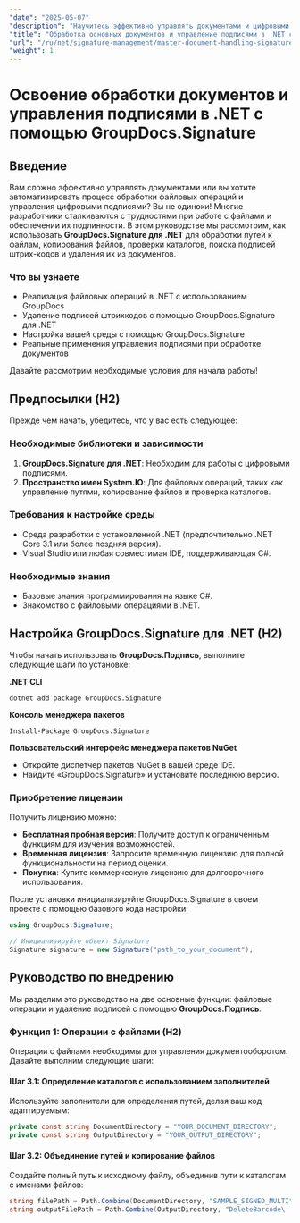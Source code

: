 ```yaml
---
"date": "2025-05-07"
"description": "Научитесь эффективно управлять документами и цифровыми подписями в .NET с помощью GroupDocs.Signature. Автоматизируйте операции с файлами, поиск и удаление подписей со штрихкодами."
"title": "Обработка основных документов и управление подписями в .NET с помощью GroupDocs.Signature"
"url": "/ru/net/signature-management/master-document-handling-signature-management-dotnet/"
"weight": 1
---
```


# Освоение обработки документов и управления подписями в .NET с помощью GroupDocs.Signature

## Введение

Вам сложно эффективно управлять документами или вы хотите автоматизировать процесс обработки файловых операций и управления цифровыми подписями? Вы не одиноки! Многие разработчики сталкиваются с трудностями при работе с файлами и обеспечении их подлинности. В этом руководстве мы рассмотрим, как использовать **GroupDocs.Signature для .NET** для обработки путей к файлам, копирования файлов, проверки каталогов, поиска подписей штрих-кодов и удаления их из документов.

### Что вы узнаете

- Реализация файловых операций в .NET с использованием GroupDocs
- Удаление подписей штрихкодов с помощью GroupDocs.Signature для .NET
- Настройка вашей среды с помощью GroupDocs.Signature
- Реальные применения управления подписями при обработке документов

Давайте рассмотрим необходимые условия для начала работы!

## Предпосылки (H2)

Прежде чем начать, убедитесь, что у вас есть следующее:

### Необходимые библиотеки и зависимости

1. **GroupDocs.Signature для .NET**: Необходим для работы с цифровыми подписями.
2. **Пространство имен System.IO**: Для файловых операций, таких как управление путями, копирование файлов и проверка каталогов.

### Требования к настройке среды

- Среда разработки с установленной .NET (предпочтительно .NET Core 3.1 или более поздняя версия).
- Visual Studio или любая совместимая IDE, поддерживающая C#.

### Необходимые знания

- Базовые знания программирования на языке C#.
- Знакомство с файловыми операциями в .NET.

## Настройка GroupDocs.Signature для .NET (H2)

Чтобы начать использовать **GroupDocs.Подпись**, выполните следующие шаги по установке:

**.NET CLI**
```
dotnet add package GroupDocs.Signature
```

**Консоль менеджера пакетов**
```
Install-Package GroupDocs.Signature
```

**Пользовательский интерфейс менеджера пакетов NuGet**

- Откройте диспетчер пакетов NuGet в вашей среде IDE.
- Найдите «GroupDocs.Signature» и установите последнюю версию.

### Приобретение лицензии

Получить лицензию можно:

- **Бесплатная пробная версия**: Получите доступ к ограниченным функциям для изучения возможностей.
- **Временная лицензия**: Запросите временную лицензию для полной функциональности на период оценки.
- **Покупка**: Купите коммерческую лицензию для долгосрочного использования.

После установки инициализируйте GroupDocs.Signature в своем проекте с помощью базового кода настройки:

```csharp
using GroupDocs.Signature;

// Инициализируйте объект Signature
Signature signature = new Signature("path_to_your_document");
```

## Руководство по внедрению

Мы разделим это руководство на две основные функции: файловые операции и удаление подписей с помощью **GroupDocs.Подпись**.

### Функция 1: Операции с файлами (H2)

Операции с файлами необходимы для управления документооборотом. Давайте выполним следующие шаги:

#### Шаг 3.1: Определение каталогов с использованием заполнителей

Используйте заполнители для определения путей, делая ваш код адаптируемым:

```csharp
private const string DocumentDirectory = "YOUR_DOCUMENT_DIRECTORY";
private const string OutputDirectory = "YOUR_OUTPUT_DIRECTORY";
```

#### Шаг 3.2: Объединение путей и копирование файлов

Создайте полный путь к исходному файлу, объединив пути к каталогам с именами файлов:

```csharp
string filePath = Path.Combine(DocumentDirectory, "SAMPLE_SIGNED_MULTI");
string outputFilePath = Path.Combine(OutputDirectory, "DeleteBarcode\